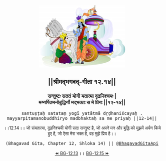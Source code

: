 <center><img src="../../asset/BG.png" alt="#API #bhagavadgitaapi #slok #nodejs #js #api #gitaapi #krishna #hinduism #vedic #ISKCON #shreemadbhagavadgita #technology"/>
<h2>||श्रीमद्‍भगवद्‍-गीता १२.१४||</h2>
<h3>सन्तुष्टः सततं योगी यतात्मा दृढनिश्चयः |<br/>मय्यर्पितमनोबुद्धिर्यो मद्भक्तः स मे प्रियः ||१२-१४||</h3>
<pre>santuṣṭaḥ satataṃ yogī yatātmā dṛḍhaniścayaḥ .<br/>mayyarpitamanobuddhiryo madbhaktaḥ sa me priyaḥ ||12-14||</pre>
<p>।।12.14।। जो संयतात्मा, दृढ़निश्चयी योगी सदा सन्तुष्ट है, जो अपने मन और बुद्धि को मुझमें अर्पण किये हुए है, जो ऐसा मेरा भक्त है, वह मुझे प्रिय है।।</p>
<pre>(Bhagavad Gita, Chapter 12, Shloka 14) || <a href="https://twitter.com/bhagavadgitaapi">@BhagavadGitaApi</a></pre><a href="../../12/13">⏪  BG-12.13</a><b>        ।।        </b><a href="../../12/15">BG-12.15  ⏩</a></center></center>